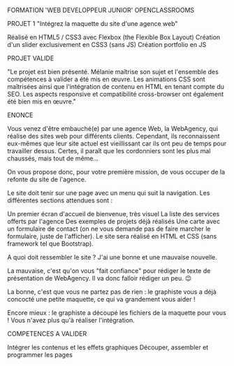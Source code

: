 FORMATION 'WEB DEVELOPPEUR JUNIOR' OPENCLASSROOMS

PROJET 1 "Intégrez la maquette du site d'une agence web"

Réalisé en HTML5 / CSS3 avec Flexbox (the Flexible Box Layout)
Création d'un slider exclusivement en CSS3 (sans JS)
Création portfolio en JS

PROJET VALIDE

"Le projet est bien présenté. Mélanie maîtrise son sujet et l'ensemble des compétences à valider a été mis en œuvre. Les animations CSS sont maîtrisées ainsi que l'intégration de contenu en HTML en tenant compte du SEO. Les aspects responsive et compatibilité cross-browser ont également été bien mis en œuvre."


ENONCE

Vous venez d'être embauché(e) par une agence Web, la WebAgency, qui réalise des sites web pour différents clients. Cependant, ils reconnaissent eux-mêmes que leur site actuel est vieillissant car ils ont peu de temps pour travailler dessus. Certes, il paraît que les cordonniers sont les plus mal chaussés, mais tout de même...

On vous propose donc, pour votre première mission, de vous occuper de la refonte du site de l'agence.

Le site doit tenir sur une page avec un menu qui suit la navigation. Les différentes sections attendues sont :

Un premier écran d'accueil de bienvenue, très visuel
La liste des services offerts par l'agence
Des exemples de projets déjà réalisés
Une carte avec un formulaire de contact (on ne vous demande pas de faire marcher le formulaire, juste de l'afficher).
Le site sera réalisé en HTML et CSS (sans framework tel que Bootstrap).

A quoi doit ressembler le site ?
J'ai une bonne et une mauvaise nouvelle.

La mauvaise, c'est qu'on vous "fait confiance" pour rédiger le texte de présentation de WebAgency. Il va donc falloir rédiger un peu. 😉

La bonne, c'est que vous ne partez pas de rien : le graphiste vous a déjà concocté une petite maquette, ce qui va grandement vous aider !

Encore mieux : le graphiste a découpé les fichiers de la maquette pour vous ! Vous n'avez plus qu'à réaliser l'intégration.


COMPETENCES A VALIDER

Intégrer les contenus et les effets graphiques
Découper, assembler et programmer les pages